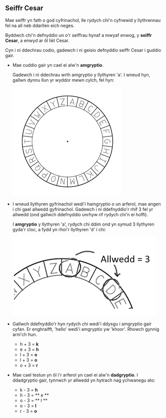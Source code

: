 ## Seiffr Cesar

Mae seiffr yn fath o god cyfrinachol, lle rydych chi'n cyfnewid y llythrennau fel na all neb ddarllen eich neges.

Byddwch chi'n defnyddio un o'r seiffrau hynaf a mwyaf enwog, y **seiffr Cesar**, a enwyd ar ôl Iŵl Cesar.

Cyn i ni ddechrau codio, gadewch i ni geisio defnyddio seiffr Cesar i guddio gair.

+ Mae cuddio gair yn cael ei alw'n **amgryptio**.
    
    Gadewch i ni ddechrau wrth amgryptio y llythyren 'a'. I wneud hyn, gallwn dynnu llun yr wyddor mewn cylch, fel hyn:
    
    ![sgrinlun](images/messages-wheel.png)

+ I wneud llythyren gyfrinachol wedi'i hamgryptio o un arferol, mae angen i chi gael allwedd gyfrinachol. Gadewch i ni ddefnyddio'r rhif 3 fel yr allwedd (ond gallwch ddefnyddio unrhyw rif rydych chi'n ei hoffi).
    
    I **amgryptio** y llythyren 'a', rydych chi ddim ond yn symud 3 llythyren gyda'r cloc, a fydd yn rhoi'r llythyren 'd' i chi:
    
    ![sgrinlun](images/messages-wheel-eg.png)

+ Gallwch ddefnyddio'r hyn rydych chi wedi'i ddysgu i amgryptio gair cyfan. Er enghraifft, 'hello' wedi'i amgryptio yw 'khoor'. Rhowch gynnig arni'ch hun.
    
    + h + 3 = **k**
    + e + 3 = **h**
    + l + 3 = **o**
    + l + 3 = **o**
    + o + 3 = **r**

+ Mae cael testun yn ôl i'r arferol yn cael ei alw'n **dadgryptio**. I ddadgryptio gair, tynnwch yr allwedd yn hytrach nag ychwanegu ato:
    
    + k - 3 = **h**
    + h - 3 = ** e **
    + o - 3 = ** l **
    + o - 3 = **l**
    + r - 3 = **o**